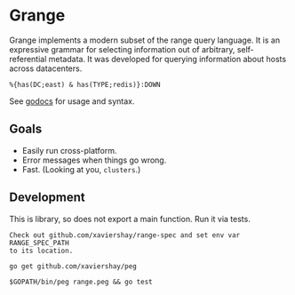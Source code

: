 Grange
======

Grange implements a modern subset of the range query language. It is an
expressive grammar for selecting information out of arbitrary, self-referential
metadata. It was developed for querying information about hosts across
datacenters.

    %{has(DC;east) & has(TYPE;redis)}:DOWN

See [godocs](https://godoc.org/github.com/xaviershay/grange) for usage and
syntax.

Goals
-----

* Easily run cross-platform.
* Error messages when things go wrong.
* Fast. (Looking at you, `clusters`.)

Development
-----------

This is library, so does not export a main function. Run it via tests.

    Check out github.com/xaviershay/range-spec and set env var RANGE_SPEC_PATH
    to its location.

    go get github.com/xaviershay/peg

    $GOPATH/bin/peg range.peg && go test
